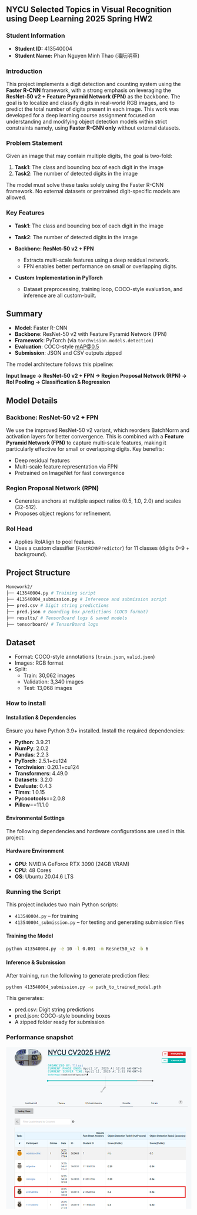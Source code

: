 ## NYCU Selected Topics in Visual Recognition using Deep Learning 2025 Spring HW2


### Student Information
- **Student ID:** 413540004
- **Student Name:** Phan Nguyen Minh Thao (潘阮明草)

### Introduction
This project implements a digit detection and counting system using the **Faster R-CNN** framework, with a strong emphasis on leveraging the **ResNet-50 v2 + Feature Pyramid Network (FPN)** as the backbone. The goal is to localize and classify digits in real-world RGB images, and to predict the total number of digits present in each image. This work was developed for a deep learning course assignment focused on understanding and modifying object detection models within strict constraints namely, using **Faster R-CNN only** without external datasets.

### Problem Statement

Given an image that may contain multiple digits, the goal is two-fold:

1. **Task1**: The class and bounding box of each digit in the image
2. **Task2**: The number of detected digits in the image

The model must solve these tasks solely using the Faster R-CNN framework. No external datasets or pretrained digit-specific models are allowed.

### Key Features

- **Task1**: The class and bounding box of each digit in the image

- **Task2**: The number of detected digits in the image

- **Backbone: ResNet-50 v2 + FPN**
  - Extracts multi-scale features using a deep residual network.
  - FPN enables better performance on small or overlapping digits.

- **Custom Implementation in PyTorch**
  - Dataset preprocessing, training loop, COCO-style evaluation, and inference are all custom-built.

## Summary

- **Model**: Faster R-CNN
- **Backbone**: ResNet-50 v2 with Feature Pyramid Network (FPN)
- **Framework**: PyTorch (via `torchvision.models.detection`)
- **Evaluation**: COCO-style mAP@0.5
- **Submission**: JSON and CSV outputs zipped

The model architecture follows this pipeline:

**Input Image → ResNet-50 v2 + FPN → Region Proposal Network (RPN) → RoI Pooling → Classification & Regression**

## Model Details

### Backbone: ResNet-50 v2 + FPN

We use the improved ResNet-50 v2 variant, which reorders BatchNorm and activation layers for better convergence. This is combined with a **Feature Pyramid Network (FPN)** to capture multi-scale features, making it particularly effective for small or overlapping digits. Key benefits:
- Deep residual features
- Multi-scale feature representation via FPN
- Pretrained on ImageNet for fast convergence

### Region Proposal Network (RPN)

- Generates anchors at multiple aspect ratios (0.5, 1.0, 2.0) and scales (32–512).
- Proposes object regions for refinement.

### RoI Head

- Applies RoIAlign to pool features.
- Uses a custom classifier (`FastRCNNPredictor`) for 11 classes (digits 0–9 + background).

## Project Structure

```bash
Homework2/
├── 413540004.py # Training script
├── 413540004_submission.py # Inference and submission script
├── pred.csv # Digit string predictions
├── pred.json # Bounding box predictions (COCO format)
├── results/ # TensorBoard logs & saved models
├── tensorboard/ # TensorBoard logs
```
## Dataset

- Format: COCO-style annotations (`train.json`, `valid.json`)
- Images: RGB format
- Split:
  - Train: 30,062 images
  - Validation: 3,340 images
  - Test: 13,068 images


### How to install

#### Installation & Dependencies
Ensure you have Python 3.9+ installed. Install the required dependencies:
- **Python**: 3.9.21
- **NumPy**: 2.0.2
- **Pandas**: 2.2.3
- **PyTorch**: 2.5.1+cu124
- **Torchvision**: 0.20.1+cu124
- **Transformers**: 4.49.0
- **Datasets**: 3.2.0
- **Evaluate**: 0.4.3
- **Timm**: 1.0.15
- **Pycocotools**==2.0.8
- **Pillow**==11.1.0

#### Environmental Settings

The following dependencies and hardware configurations are used in this project:

#### Hardware Environment

- **GPU**: NVIDIA GeForce RTX 3090 (24GB VRAM)
- **CPU**: 48 Cores
- **OS**: Ubuntu 20.04.6 LTS

### Running the Script

This project includes two main Python scripts:

- `413540004.py` – for training
- `413540004_submission.py` – for testing and generating submission files

#### Training the Model

```bash
python 413540004.py -e 10 -l 0.001 -m Resnet50_v2 -b 6
```

#### Inference & Submission
After training, run the following to generate prediction files:

```bash
python 413540004_submission.py -w path_to_trained_model.pth
```
This generates:
- pred.csv: Digit string predictions
- pred.json: COCO-style bounding boxes
- A zipped folder ready for submission

### Performance snapshot

![alt text](snapshot.png)